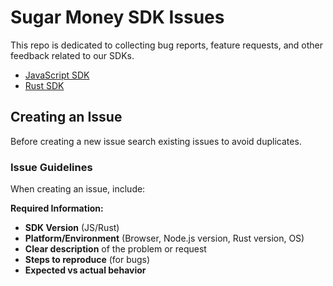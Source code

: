 # Sugar Money SDK Issues

This repo is dedicated to collecting bug reports, feature requests, and other feedback related to our SDKs.

- [JavaScript SDK](https://www.npmjs.com/package/sugar-money)
- [Rust SDK](https://crates.io/crates/sugar-money)

## Creating an Issue

Before creating a new issue search existing issues to avoid duplicates.

### Issue Guidelines

When creating an issue, include:

**Required Information:**
- **SDK Version** (JS/Rust)
- **Platform/Environment** (Browser, Node.js version, Rust version, OS)
- **Clear description** of the problem or request
- **Steps to reproduce** (for bugs)
- **Expected vs actual behavior**
